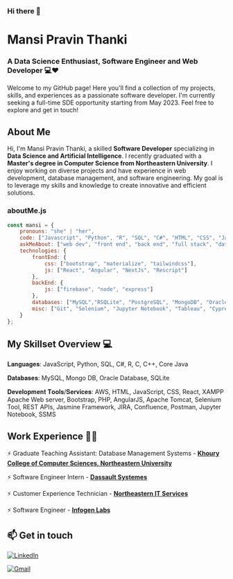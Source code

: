 ### Hi there 👋

<!--
**mansithanki/mansithanki** is a ✨ _special_ ✨ repository because its `README.md` (this file) appears on your GitHub profile.

Here are some ideas to get you started:

- 🔭 I’m currently working on ...
- 🌱 I’m currently learning ...
- 👯 I’m looking to collaborate on ...
- 🤔 I’m looking for help with ...
- 💬 Ask me about ...
- 📫 How to reach me: ...
- 😄 Pronouns: ...
- ⚡ Fun fact: ...
-->

<!--Credits for template: https://github.com/ombharatiya -->


<!-- section - intro -->



# Mansi Pravin Thanki
### A Data Science Enthusiast, Software Engineer and Web Developer 💻❤️
Welcome to my GitHub page! Here you'll find a collection of my projects, skills, and experiences as a passionate software developer. I'm currently seeking a full-time SDE opportunity starting from May 2023. Feel free to explore and get in touch!

## About Me
Hi, I'm Mansi Pravin Thanki, a skilled **Software Developer** specializing in **Data Science and Artificial Intelligence**. I recently graduated with a **Master's degree in Computer Science from Northeastern University**. I enjoy working on diverse projects and have experience in web development, database management, and software engineering. My goal is to leverage my skills and knowledge to create innovative and efficient solutions.

<!--Credits for template: https://github.com/amadoabaca -->

### aboutMe.js

```javascript
const mansi = {
    pronouns: "she" | "her",
    code: ["Javascript", "Python", "R", "SQL", "C#", "HTML", "CSS", "Java"],
    askMeAbout: ["web dev", "front end", "back end", "full stack", "data analytics", "tech", "coffee"],
    technologies: {
        frontEnd: {
            css: ["bootstrap", "materialize", "tailwindcss"],
            js: ["React", "Angular", "NextJs", "Rescript"]
        },
        backEnd: {
            js: ["firebase", "node", "express"]
        },
        databases: ["MySQL","RSQLite", "PostgreSQL", "MongoDB", "Oracle"],
        misc: ["Git", "Selenium", "Jupyter Notebook", "Tableau", "Cypress"]
    }
};
```


<!-- section - skills -->

## My Skillset Overview 💻

𝐋𝐚𝐧𝐠𝐮𝐚𝐠𝐞𝐬: JavaScript, Python, SQL, C#, R, C, C++, Core Java 

𝐃𝐚𝐭𝐚𝐛𝐚𝐬𝐞𝐬: MySQL, Mongo DB, Oracle Database, SQLite  

𝐃𝐞𝐯𝐞𝐥𝐨𝐩𝐦𝐞𝐧𝐭 𝐓𝐨𝐨𝐥𝐬/𝐒𝐞𝐫𝐯𝐢𝐜𝐞𝐬: AWS, HTML, JavaScript, CSS, React, XAMPP Apache Web server, Bootstrap, PHP, AngularJS, Apache Tomcat, Selenium Tool, REST APIs, Jasmine Framework, JIRA, Confluence, Postman, Jupyter Notebook, SSMS 


<!-- Python . C++ . C . SQL . HTML . CSS . BOOTSTRAP

Pytorch . Keras . Tensorflow . Computer Vision . Natural Language Processing . Deep Learning

Amazon Web Services (AWS) . Google Cloud Compute (GCP) . Microsoft Azure
 -->
<!-- section - skills -->

<!-- section - job details -->

## Work Experience 👩‍💼
⚡️ Graduate Teaching Assistant: Database Management Systems - [**Khoury College of Computer Sciences, Northeastern University**](https://www.khoury.northeastern.edu)

⚡️ Software Engineer Intern - [**Dassault Systemes**](https://www.3ds.com/)

⚡️ Customer Experience Technician - [**Northeastern IT Services**](https://its.northeastern.edu/)

⚡️ Software Engineer - [**Infogen Labs**](https://corp.infogen-labs.com/default.html)


## 📫 Get in touch

<a href="https://www.linkedin.com/in/mansi-thanki-15721018a/"><img alt="LinkedIn" src="https://img.shields.io/badge/linkedin%20-%230077B5.svg?&style=flat&logo=linkedin&logoColor=white"/></a> &nbsp;

<a href="mailto:thankimansi0202@gmail.com"><img alt="Gmail" src="https://img.shields.io/badge/Gmail-D14836?style=flat&logo=gmail&logoColor=white" /></a> &nbsp;




